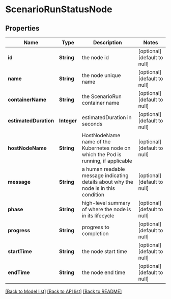 # ScenarioRunStatusNode
## Properties

Name | Type | Description | Notes
------------ | ------------- | ------------- | -------------
**id** | **String** | the node id | [optional] [default to null]
**name** | **String** | the node unique name | [optional] [default to null]
**containerName** | **String** | the ScenarioRun container name | [optional] [default to null]
**estimatedDuration** | **Integer** | estimatedDuration in seconds | [optional] [default to null]
**hostNodeName** | **String** | HostNodeName name of the Kubernetes node on which the Pod is running, if applicable | [optional] [default to null]
**message** | **String** | a human readable message indicating details about why the node is in this condition | [optional] [default to null]
**phase** | **String** | high-level summary of where the node is in its lifecycle | [optional] [default to null]
**progress** | **String** | progress to completion | [optional] [default to null]
**startTime** | **String** | the node start time | [optional] [default to null]
**endTime** | **String** | the node end time | [optional] [default to null]

[[Back to Model list]](../README.md#documentation-for-models) [[Back to API list]](../README.md#documentation-for-api-endpoints) [[Back to README]](../README.md)


